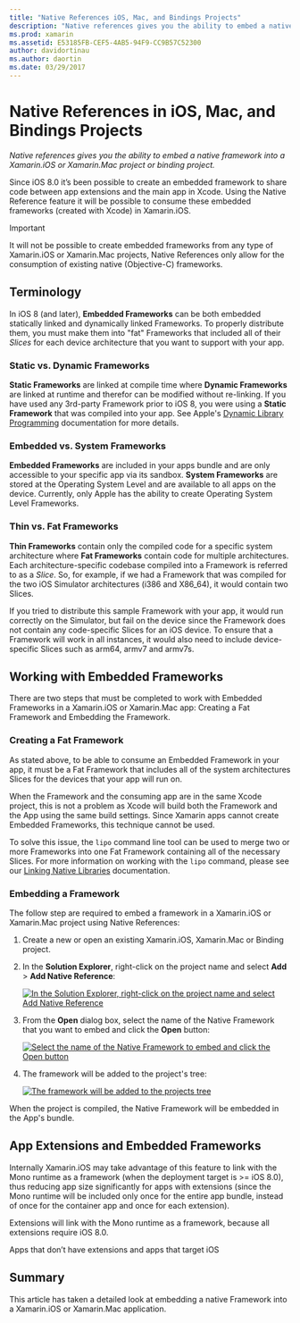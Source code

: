 ```yaml
---
title: "Native References iOS, Mac, and Bindings Projects"
description: "Native references gives you the ability to embed a native framework into a Xamarin.iOS, Xamarin.Mac, or binding project."
ms.prod: xamarin
ms.assetid: E53185FB-CEF5-4AB5-94F9-CC9B57C52300
author: davidortinau
ms.author: daortin
ms.date: 03/29/2017
---
```


# Native References in iOS, Mac, and Bindings Projects

_Native references gives you the ability to embed a native framework into a Xamarin.iOS or Xamarin.Mac project or binding project._

Since iOS 8.0 it’s been possible to create an embedded framework to share code between app extensions and the main app in Xcode. Using the Native Reference feature it will be possible to consume these embedded frameworks (created with Xcode) in Xamarin.iOS.

> [!IMPORTANT]
> It will not be possible to create embedded frameworks from any type of Xamarin.iOS or Xamarin.Mac projects, Native References only allow for the consumption of existing native (Objective-C) frameworks.

<a name="Terminology" />

## Terminology

In iOS 8 (and later), **Embedded Frameworks** can be both embedded statically linked and dynamically linked Frameworks. To properly distribute them, you must make them into "fat" Frameworks that included all of their _Slices_ for each device architecture that you want to support with your app.

<a name="Static-vs-Dynamic-Frameworks" />

### Static vs. Dynamic Frameworks

**Static Frameworks** are linked at compile time where **Dynamic Frameworks** are linked at runtime and therefor can be modified without re-linking. If you have used any 3rd-party Framework prior to iOS 8, you were using a **Static Framework** that was compiled into your app. See Apple's [Dynamic Library Programming](https://developer.apple.com/library/mac/documentation/DeveloperTools/Conceptual/DynamicLibraries/100-Articles/OverviewOfDynamicLibraries.html#//apple_ref/doc/uid/TP40001873-SW1) documentation for more details.

<a name="Embedded-vs-System-Frameworks" />

### Embedded vs. System Frameworks

**Embedded Frameworks** are included in your apps bundle and are only accessible to your specific app via its sandbox. **System Frameworks** are stored at the Operating System Level and are available to all apps on the device. Currently, only Apple has the ability to create Operating System Level Frameworks.

<a name="Thin-vs-Fat-Frameworks" />

### Thin vs. Fat Frameworks

**Thin Frameworks** contain only the compiled code for a specific system architecture where **Fat Frameworks** contain code for multiple architectures. Each architecture-specific codebase compiled into a Framework is referred to as a _Slice_. So, for example, if we had a Framework that was compiled for the two iOS Simulator architectures (i386 and X86_64), it would contain two Slices.

If you tried to distribute this sample Framework with your app, it would run correctly on the Simulator, but fail on the device since the Framework does not contain any code-specific Slices for an iOS device. To ensure that a Framework will work in all instances, it would also need to include device-specific Slices such as arm64, armv7 and armv7s.

<a name="Working-with-Embedded-Frameworks" />

## Working with Embedded Frameworks

There are two steps that must be completed to work with Embedded Frameworks in a Xamarin.iOS or Xamarin.Mac app: Creating a Fat Framework and Embedding the Framework.

<a name="Overview" />

### Creating a Fat Framework

As stated above, to be able to consume an Embedded Framework in your app, it must be a Fat Framework that includes all of the system architectures Slices for the devices that your app will run on.

When the Framework and the consuming app are in the same Xcode project, this is not a problem as Xcode will build both the Framework and the App using the same build settings. Since Xamarin apps cannot create Embedded Frameworks, this technique cannot be used.

To solve this issue, the `lipo` command line tool can be used to merge two or more Frameworks into one Fat Framework containing all of the necessary Slices. For more information on working with the `lipo` command, please see our [Linking Native Libraries](~/ios/platform/native-interop.md) documentation.

<a name="Embedding-a-Framework" />

### Embedding a Framework

The follow step are required to embed a framework in a Xamarin.iOS or Xamarin.Mac project using Native References:

1. Create a new or open an existing Xamarin.iOS, Xamarin.Mac or Binding project.
2. In the **Solution Explorer**, right-click on the project name and select **Add** > **Add Native Reference**:

    [![](native-references-images/ref01.png "In the Solution Explorer, right-click on the project name and select Add Native Reference")](native-references-images/ref01.png#lightbox)
3. From the **Open** dialog box, select the name of the Native Framework that you want to embed and click the **Open** button:

    [![](native-references-images/ref02.png "Select the name of the Native Framework to embed and click the Open button")](native-references-images/ref02.png#lightbox)
4. The framework will be added to the project's tree:

    [![](native-references-images/ref03.png "The framework will be added to the projects tree")](native-references-images/ref03.png#lightbox)

When the project is compiled, the Native Framework will be embedded in the App's bundle.

<a name="App-Extensions-and-Embedded-Frameworks" />

## App Extensions and Embedded Frameworks

Internally Xamarin.iOS may take advantage of this feature to link with the Mono runtime as a framework (when the deployment target is >= iOS 8.0), thus reducing app size significantly for apps with extensions (since the Mono runtime will be included only once for the entire app bundle, instead of once for the container app and once for each extension).

Extensions will link with the Mono runtime as a framework, because all extensions require iOS 8.0.

Apps that don’t have extensions and apps that target iOS

<a name="Summary" />

## Summary

This article has taken a detailed look at embedding a native Framework into a Xamarin.iOS or Xamarin.Mac application.
